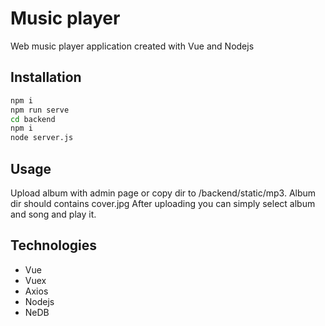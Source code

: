 # Music player
Web music player application created with Vue and Nodejs

## Installation
```bash
npm i
npm run serve
cd backend
npm i
node server.js
```
## Usage 
Upload album with admin page or copy dir to /backend/static/mp3. Album dir should contains cover.jpg
After uploading you can simply select album and song and play it.
## Technologies
 - Vue
 - Vuex
 - Axios
 - Nodejs 
 - NeDB
